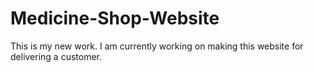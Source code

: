 # Medicine-Shop-Website
This is my new work. I am currently working on making this website for delivering a customer.
